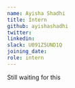 ```yaml
---
name: Ayisha Shadhi
title: Intern
github: ayishashadhi
twitter:               
linkedin:             
slack: U091Z5UND1Q       
joining_date: 
role: intern
---
```


Still waiting for this

